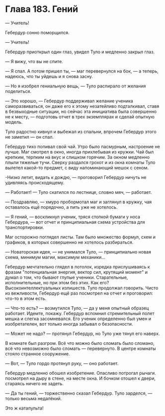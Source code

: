 # Глава 183. Гений

— Учитель!

Гебердур сонно поморщился.

— Учитель!

Гебердур приоткрыл один глаз, увидел Туло и медленно закрыл глаз.

— Я вижу, что вы не спите.

— Я спал. А потом пришел ты, — маг перевернулся на бок, — а теперь, надеюсь, что ты уйдешь и я снова засну.

— Но я изобрел гениальную вещь, — Туло распирало от желания поделиться.

— Это хорошо, — Гебердур поддерживал желание ученика саморазвиваться, он даже его к этому незатейливо подталкивал, ставя в безвыходные ситуации, но сейчас эта инициатива была совершенно не к месту, — подготовь отчет в трех экземплярах и сделай опытную модель.

Туло радостно кивнул и выбежал из спальни, впрочем Гебердур этого не заметил — он спал.

Гебердур тихо попивал свой чай. Утро было пасмурным, настроение не лучше. Маг смотрел в окно, иногда прихлебывая из кружки. Чай был крепким, терпким на вкус и слишком горячим. За окном медленно плыли тяжелые тучи. Сверху раздался грохот и из окна комнаты Туло вылетел какой-то предмет, с виду напоминающий мешок с сеном.

-Низко летит, видать к дождю, — проговорил Гебердур ничуть не удивляясь происходящему.

— Работает! — Туло скатился по лестнице, словно мяч, — работает.

— Поздравляю, — хмуро пробормотал маг и заглянул в кружку, чая оставалось ещё порядочно, а пить уже не хотелось.

— Я гений, — воскликнул ученик, тряся стопкой бумаги у носа Гебердура, — вот отчет и принципиальная схема устройства для транспортировки.

Маг осторожно поглядел листы. Там было множество формул, схем и графиков, в которых совершенно не хотелось разбираться.

— Новаторская идея, — не унимался Туло, — принципиально новая схема, минимум магии, максимум механики...

Гебердур мечтательно глядел в потолок, изредка прислушиваясь к фразам "потенциальная энергия, вектор сил, крутящий момент" и думал о том, что бывают глупые ученики. Старательные, исполнительные, но при этом без этих. Как его? Высокоинтеллектуальных излишеств. Туло продолжал говорить. Чисто из вежливости, Гебердур ещё раз посмотрел на отчет и проговорил: что-то в этом есть.

— Что-то есть? — возмутился Туло, — да у меня опытный образец работает. Идемте, покажу. Гебердур вспомнил стремительный полет мешка и слегка засомневался. Его ученик определенно был умен и изобретателен, вот только иногда забывал о безопасности.

— Может не надо? — протянул Гебердур, но Туло уже тянул его наверх.

В комнате был разгром. Всё что можно было сломать было сломано, всё что невозможно было сломать — перевернуто. В центре комнаты стояло странное сооружение.

— Вот, — Туло гордо протянул руку, — оно работает.

Гебердур медленно обошел изобретение. Опасливо потрогал рычаги. посмотрел на дыру в стене, на месте окна. И бочком отошел к двери, стараясь ничего не задеть.

— Да ты гений, — торжественно сказал Гебердур. Туло зарделся, — только весьма недалёкий.

Это ж катапульта!

